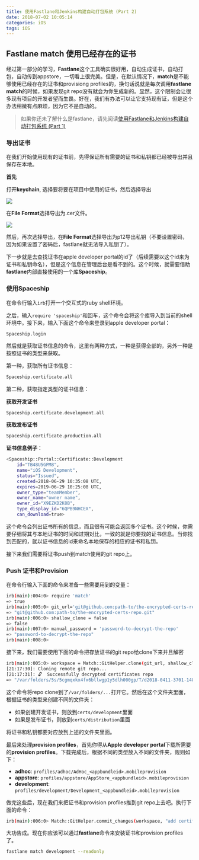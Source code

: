 ```yaml
---
title: 使用Fastlane和Jenkins构建自动打包系统 (Part 2)
date: 2018-07-02 10:05:14
categories: iOS
tags: iOS
---
```


## Fastlane match 使用已经存在的证书

经过第一部分的学习，**Fastlane**这个工具确实很好用，自动生成证书，自动打包，自动传到appstore，一切看上很完美。但是，在默认情况下，**match**是不能够使用已经存在的证书和provisiong profiles的，换句话说就是每次调用**fastlane match**的时候，如果发现git repo没有就会为你生成新的。显然，这个限制会让很多现有项目的开发者望而生畏。好在，我们有办法可以让它支持现有证，但是这个办法稍微有点麻烦，因为它不是自动的。

> 如果你还未了解什么是fastlane，请先阅读[使用Fastlane和Jenkins构建自动打包系统 (Part 1)](http://gobodigo.com/2018/06/23/fastlane-jenkins/)

### 导出证书

在我们开始使用现有的证书前，先得保证所有需要的证书和私钥都已经被导出并且保存在本地。

**首先**

打开**keychain**, 选择要将要在项目中使用的证书，然后选择导出

![](http://ot51d7lis.bkt.clouddn.com/export_cert.png)

在**File Format**选择导出为.cer文件。

![](http://ot51d7lis.bkt.clouddn.com/export_dialog.JPG)

然后，再次选择导出，在**File Format**选择导出为p12导出私钥（不要设置密码，因为如果设置了密码后，fastlane就无法导入私钥了）。

下一步就是去查找证书在apple developer portal的id了（后续需要以这个id来为证书和私钥命名），但是这个信息在管理后台是看不到的。这个时候，就需要借助**fastlane**内部直接使用的一个库**Spaceship**。

### 使用Spaceship

在命令行输入`irb`打开一个交互式的ruby shell环境。

之后，输入`require 'spaceship'`和回车，这个命令会将这个库导入到当前的shell环境中。接下来，输入下面这个命令来登录到apple developer portal：

```terminal
Spaceship.login
```

然后就是获取证书信息的命令，这里有两种方式，一种是获得全部的，另外一种是按照证书的类型来获取。

第一种，获取所有证书信息：

```bash
Spaceship.certificate.all
```

第二种，获取指定类型的证书信息：

**获取开发证书**

```bash
Spaceship.certificate.development.all
```

**获取发布证书**

```bash
Spaceship.certificate.production.all
```

**证书信息例子**：

```bash
<Spaceship::Portal::Certificate::Development 
	id="TB48U5GPM8", 
	name="iOS Development", 
	status="Issued", 
	created=2018-06-29 10:35:08 UTC, 
	expires=2019-06-29 10:25:08 UTC, 
	owner_type="teamMember", 
	owner_name="owner name", 
	owner_id="X9EZKD2K8B", 
	type_display_id="6QPB9NHCEX", 
	can_download=true>
```

这个命令会列出证书所有的信息，而且很有可能会返回多个证书。这个时候，你需要仔细将其与本地证书的时间和过期对比，一致的就是你要找的证书信息。当你找到匹配的，就以证书信息的id来命名本地保存的相应的证书和私钥。

接下来我们需要将证书push到match使用的git repo上。

### Push 证书和Provision

在命令行输入下面的命令来准备一些需要用到的变量：

```bash
irb(main):004:0> require 'match'
=> true
irb(main):005:0> git_url='git@github.com:path-to/the-encrypted-certs-repo.git'
=> "git@github.com:path-to/the-encrypted-certs-repo.git"
irb(main):006:0> shallow_clone = false
=> false
irb(main):007:0> manual_password = 'password-to-decrypt-the-repo'
=> "password-to-decrypt-the-repo"
irb(main):008:0> 
```
接下来，我们需要使用下面的命令把存放证书的git repo给clone下来并且解密

```bash
irb(main):005:0> workspace = Match::GitHelper.clone(git_url, shallow_clone, manual_password: manual_password)
[21:17:30]: Cloning remote git repo...
[21:17:31]: 🔓  Successfully decrypted certificates repo
=> "/var/folders/5s/5cgmqxkx4fx6bllwgp1y5dlh000gp/T/d2018-0411-3701-148akjh"
```
这个命令将repo clone到了`/var/folders/...`打开它。然后在这个文件夹里面，根据证书的类型来创建不同的文件夹：

- 如果创建开发证书，则放到`certs/development`里面
- 如果是发布证书，则放到`certs/distribution`里面

将证书和私钥都要对应放到上述的文件夹里面。

最后来处理**provision profiles**，首先你得从**Apple developer portal**下载所需要的**provision profiles**。下载完成后，根据不同的类型放入不同的文件夹，规则如下：

- **adhoc**: `profiles/adhoc/AdHoc_<appbundleid>.mobileprovision`
- **appstore**: `profiles/appstore/AppStore_<appbundleid>.mobileprovision`
- **development**: `profiles/development/Development_<appbundleid>.mobileprovision`

做完这些后，现在我们来把证书和provision profiles推到git repo上去吧。执行下面的命令：

```bash
irb(main):006:0> Match::GitHelper.commit_changes(workspace, "add certificate, private key and provisioning profiles", git_url)
```

大功告成。现在你应该可以通过**fastlane**命令来安装证书和provision profiles了。

```bash
fastlane match development --readonly
```


